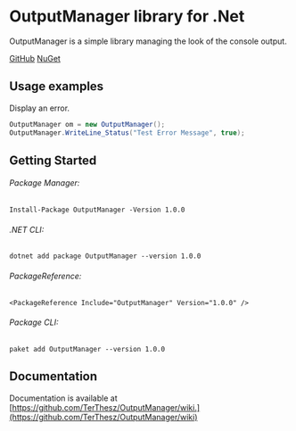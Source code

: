 # OutputManager library for .Net

OutputManager is a simple library managing the look of the console output.

[GitHub](https://github.com/TerThesz/OutputManager.git)
[NuGet](https://www.nuget.org/packages/OutputManager/)

## Usage examples

Display an error.

```c#
OutputManager om = new OutputManager();
OutputManager.WriteLine_Status("Test Error Message", true);
```

## Getting Started

###### Package Manager:

```
Install-Package OutputManager -Version 1.0.0
```

###### .NET CLI:

```
dotnet add package OutputManager --version 1.0.0
```

###### PackageReference:

```
<PackageReference Include="OutputManager" Version="1.0.0" />
```

###### Package CLI:

```
paket add OutputManager --version 1.0.0
```

## Documentation

Documentation is available at [https://github.com/TerThesz/OutputManager/wiki.](https://github.com/TerThesz/OutputManager/wiki)

